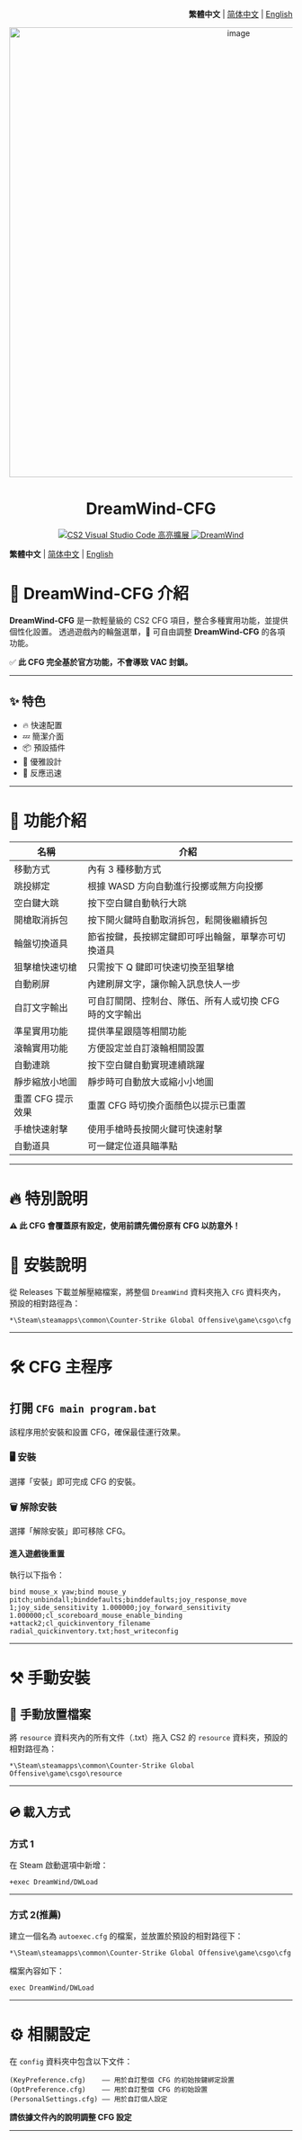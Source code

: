 <div align="right">

**繁體中文** | [简体中文](./github/README.zh-CN.md) | [English](./github/README.en.md)

</div>

<div align="center">
    <img src="https://github.com/Yunkong-ouo/DreamWind/blob/main/github/image/CS2.jpg" alt="image" width="800">
</div>

<h1 align="center">DreamWind-CFG</h1>

<p align="center">
    <a href="https://github.com/Yunkong-ouo/Cs2CfgHighlighterExtension">
        <img alt="CS2 Visual Studio Code 高亮擴展" src="https://img.shields.io/badge/CS2%20VSCode%20%E9%AB%98%E4%BA%AE%E6%93%B4%E5%B1%95-blue?style=for-the-badge&logo=github">
    </a>
    <a href="https://github.com/Yunkong-ouo/DreamWind">
        <img alt="DreamWind" src="https://img.shields.io/badge/CS2%20DreamWind%20CFG-green?style=for-the-badge&logo=github">
    </a>
</p>

**繁體中文** | [简体中文](./github/README.zh-CN.md) | [English](./github/README.en.md)

# 💼 DreamWind-CFG 介紹

**DreamWind-CFG** 是一款輕量級的 CS2 CFG 項目，整合多種實用功能，並提供個性化設置。
透過遊戲內的輪盤選單，🚀 可自由調整 **DreamWind-CFG** 的各項功能。

✅ **此 CFG 完全基於官方功能，不會導致 VAC 封鎖。**

---

## ✨ 特色

- 🔥 快速配置
- 💤 簡潔介面
- 📦 預設插件
- 🧹 優雅設計
- 🚀 反應迅速

---

# 📝 功能介紹

| 名稱              | 介紹                                                    |
| ----------------- | ------------------------------------------------------- |
| 移動方式          | 內有 3 種移動方式                                       |
| 跳投綁定          | 根據 WASD 方向自動進行投擲或無方向投擲                  |
| 空白鍵大跳        | 按下空白鍵自動執行大跳                                  |
| 開槍取消拆包      | 按下開火鍵時自動取消拆包，鬆開後繼續拆包                |
| 輪盤切換道具      | 節省按鍵，長按綁定鍵即可呼出輪盤，單擊亦可切換道具      |
| 狙擊槍快速切槍    | 只需按下 Q 鍵即可快速切換至狙擊槍                       |
| 自動刷屏          | 內建刷屏文字，讓你輸入訊息快人一步                      |
| 自訂文字輸出      | 可自訂關閉、控制台、隊伍、所有人或切換 CFG 時的文字輸出 |
| 準星實用功能      | 提供準星跟隨等相關功能                                  |
| 滾輪實用功能      | 方便設定並自訂滾輪相關設置                              |
| 自動連跳          | 按下空白鍵自動實現連續跳躍                              |
| 靜步縮放小地圖    | 靜步時可自動放大或縮小小地圖                            |
| 重置 CFG 提示效果 | 重置 CFG 時切換介面顏色以提示已重置                     |
| 手槍快速射擊      | 使用手槍時長按開火鍵可快速射擊                          |
| 自動道具          | 可一鍵定位道具瞄準點                                    |

---

# 🔥 特別說明

**⚠️ 此 CFG 會覆蓋原有設定，使用前請先備份原有 CFG 以防意外！**

# 🚀 安裝說明

從 Releases 下載並解壓縮檔案，將整個 `DreamWind` 資料夾拖入 `CFG` 資料夾內，預設的相對路徑為：

```
*\Steam\steamapps\common\Counter-Strike Global Offensive\game\csgo\cfg
```

---

# 🛠️ CFG 主程序

## 打開 `CFG main program.bat`

該程序用於安裝和設置 CFG，確保最佳運行效果。

### 🖥️ 安裝

選擇「安裝」即可完成 CFG 的安裝。

### 🗑️ 解除安裝

選擇「解除安裝」即可移除 CFG。

#### 進入遊戲後重置

執行以下指令：

```
bind mouse_x yaw;bind mouse_y pitch;unbindall;binddefaults;binddefaults;joy_response_move 1;joy_side_sensitivity 1.000000;joy_forward_sensitivity 1.000000;cl_scoreboard_mouse_enable_binding +attack2;cl_quickinventory_filename radial_quickinventory.txt;host_writeconfig
```

---

# ⚒️ 手動安裝

## 📃 手動放置檔案

將 `resource` 資料夾內的所有文件（.txt）拖入 CS2 的 `resource` 資料夾，預設的相對路徑為：

```
*\Steam\steamapps\common\Counter-Strike Global Offensive\game\csgo\resource
```

---

## 💿 載入方式

### 方式 1

在 Steam 啟動選項中新增：

```
+exec DreamWind/DWLoad
```

---

### 方式 2(推薦)

建立一個名為 `autoexec.cfg` 的檔案，並放置於預設的相對路徑下：

```
*\Steam\steamapps\common\Counter-Strike Global Offensive\game\csgo\cfg
```

檔案內容如下：

```
exec DreamWind/DWLoad
```

---

# ⚙️ 相關設定

在 `config` 資料夾中包含以下文件：

```
(KeyPreference.cfg)    —— 用於自訂整個 CFG 的初始按鍵綁定設置
(OptPreference.cfg)    —— 用於自訂整個 CFG 的初始設置
(PersonalSettings.cfg) —— 用於自訂個人設定
```

**請依據文件內的說明調整 CFG 設定**

---
